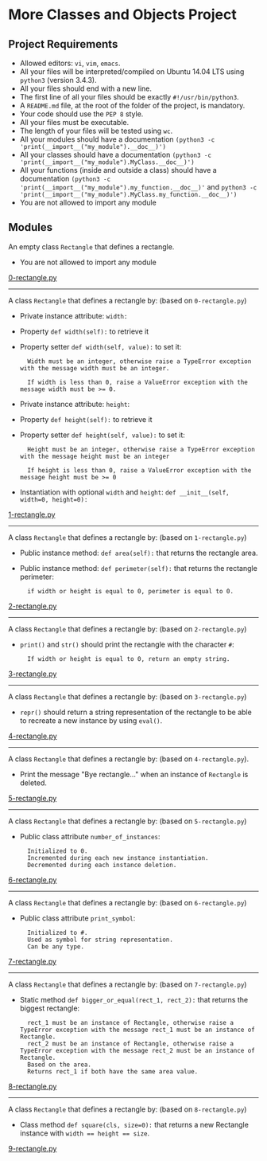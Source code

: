 # More Classes and Objects Project

## Project Requirements
* Allowed editors: `vi`, `vim`, `emacs`.
* All your files will be interpreted/compiled on Ubuntu 14.04 LTS using `python3` (version 3.4.3).
* All your files should end with a new line.
* The first line of all your files should be exactly `#!/usr/bin/python3`.
* A `README.md` file, at the root of the folder of the project, is mandatory.
* Your code should use the `PEP 8` style.
* All your files must be executable.
* The length of your files will be tested using `wc`.
* All your modules should have a documentation `(python3 -c               'print(__import__("my_module").__doc__)')`
* All your classes should have a documentation `(python3 -c 'print(__import__("my_module").MyClass.__doc__)')`
* All your functions (inside and outside a class) should have a documentation `(python3 -c 'print(__import__("my_module").my_function.__doc__)'` and `python3 -c 'print(__import__("my_module").MyClass.my_function.__doc__)')`
* You are not allowed to import any module

## Modules
An empty class `Rectangle` that defines a rectangle.
* You are not allowed to import any module

[0-rectangle.py](../0x08-python-more_classes/0-rectangle.py)

***
A class `Rectangle` that defines a rectangle by: (based on `0-rectangle.py`)

* Private instance attribute: `width:`
* Property `def width(self):` to retrieve it
* Property setter `def width(self, value):` to set it:

        Width must be an integer, otherwise raise a TypeError exception with the message width must be an integer.

        If width is less than 0, raise a ValueError exception with the message width must be >= 0.

* Private instance attribute: `height`:
* Property `def height(self):` to retrieve it
* Property setter `def height(self, value):` to set it:

        Height must be an integer, otherwise raise a TypeError exception with the message height must be an integer

        If height is less than 0, raise a ValueError exception with the message height must be >= 0

* Instantiation with optional `width` and `height`: `def __init__(self, width=0, height=0):`

[1-rectangle.py](../0x08-python-more_classes/1-rectangle.py)

***
A class `Rectangle` that defines a rectangle by: (based on `1-rectangle.py`)

* Public instance method: `def area(self):` that returns the rectangle area.
* Public instance method: `def perimeter(self):` that returns the rectangle perimeter:

        if width or height is equal to 0, perimeter is equal to 0.

[2-rectangle.py](../0x08-python-more_classes/2-rectangle.py)

***
A class `Rectangle` that defines a rectangle by: (based on `2-rectangle.py`)

* `print()` and `str()` should print the rectangle with the character `#`:

        If width or height is equal to 0, return an empty string.

[3-rectangle.py](../0x08-python-more_classes/3-rectangle.py)

***
A class `Rectangle` that defines a rectangle by: (based on `3-rectangle.py`)

* `repr()` should return a string representation of the rectangle to be able to recreate a new instance by using `eval()`.

[4-rectangle.py](../0x08-python-more_classes/4-rectangle.py)

***
A class `Rectangle` that defines a rectangle by: (based on `4-rectangle.py`).

* Print the message "Bye rectangle..." when an instance of `Rectangle` is deleted.

[5-rectangle.py](../0x08-python-more_classes/5-rectangle.py)

***
A class `Rectangle` that defines a rectangle by: (based on `5-rectangle.py`)

* Public class attribute `number_of_instances`:

        Initialized to 0.
        Incremented during each new instance instantiation.
        Decremented during each instance deletion.

[6-rectangle.py](../0x08-python-more_classes/6-rectangle.py)

***
A class `Rectangle` that defines a rectangle by: (based on `6-rectangle.py`)

* Public class attribute `print_symbol`:

        Initialized to #.
        Used as symbol for string representation.
        Can be any type.

[7-rectangle.py](../0x08-python-more_classes/7-rectangle.py)

***
A class `Rectangle` that defines a rectangle by: (based on `7-rectangle.py`)

* Static method `def bigger_or_equal(rect_1, rect_2):` that returns the biggest rectangle:

        rect_1 must be an instance of Rectangle, otherwise raise a TypeError exception with the message rect_1 must be an instance of Rectangle.
        rect_2 must be an instance of Rectangle, otherwise raise a TypeError exception with the message rect_2 must be an instance of Rectangle.
        Based on the area.
        Returns rect_1 if both have the same area value.

[8-rectangle.py](../0x08-python-more_classes/8-rectangle.py)

***
A class `Rectangle` that defines a rectangle by: (based on `8-rectangle.py`)

* Class method `def square(cls, size=0):` that returns a new Rectangle instance with `width == height == size`.

[9-rectangle.py](../0x08-python-more_classes/9-rectangle.py)
